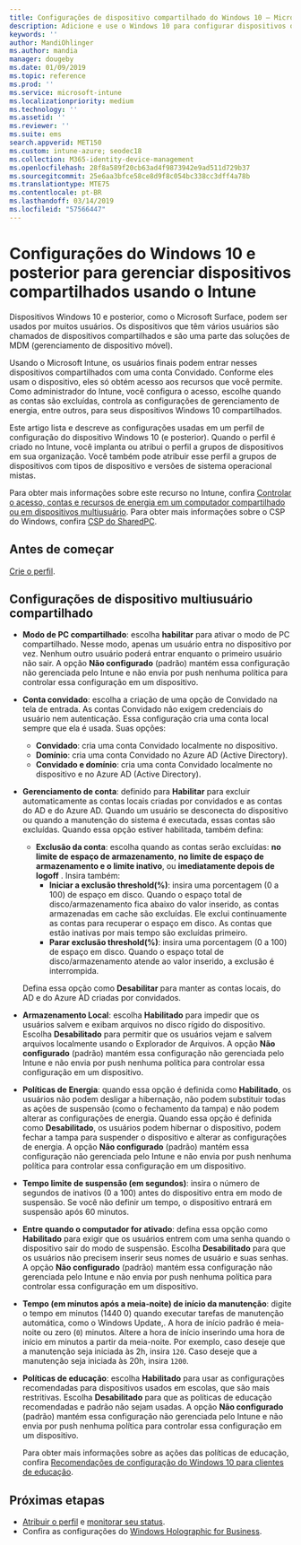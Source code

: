```yaml
---
title: Configurações de dispositivo compartilhado do Windows 10 – Microsoft Intune – Azure | Microsoft Docs
description: Adicione e use o Windows 10 para configurar dispositivos que são compartilhados ou usados por vários usuários no Microsoft Intune. Confira uma lista de todas as configurações e o que elas fazem nos dispositivos, incluindo o Microsoft Surface. Controle contas Convidado, gerencie contas e exclua contas inativas, permita ou impeça o salvamento no armazenamento local, defina opções de energia e suspensão, escolha quando as atualizações são instaladas e use dispositivos em ambientes educacionais em um perfil de configuração do dispositivo.
keywords: ''
author: MandiOhlinger
ms.author: mandia
manager: dougeby
ms.date: 01/09/2019
ms.topic: reference
ms.prod: ''
ms.service: microsoft-intune
ms.localizationpriority: medium
ms.technology: ''
ms.assetid: ''
ms.reviewer: ''
ms.suite: ems
search.appverid: MET150
ms.custom: intune-azure; seodec18
ms.collection: M365-identity-device-management
ms.openlocfilehash: 28f8a589f20cb63ad4f9873942e9ad511d729b37
ms.sourcegitcommit: 25e6aa3bfce58ce8d9f8c054bc338cc3dff4a78b
ms.translationtype: MTE75
ms.contentlocale: pt-BR
ms.lasthandoff: 03/14/2019
ms.locfileid: "57566447"
---
```

# <a name="windows-10-and-later-settings-to-manage-shared-devices-using-intune"></a>Configurações do Windows 10 e posterior para gerenciar dispositivos compartilhados usando o Intune

Dispositivos Windows 10 e posterior, como o Microsoft Surface, podem ser usados por muitos usuários. Os dispositivos que têm vários usuários são chamados de dispositivos compartilhados e são uma parte das soluções de MDM (gerenciamento de dispositivo móvel).

Usando o Microsoft Intune, os usuários finais podem entrar nesses dispositivos compartilhados com uma conta Convidado. Conforme eles usam o dispositivo, eles só obtém acesso aos recursos que você permite. Como administrador do Intune, você configura o acesso, escolhe quando as contas são excluídas, controla as configurações de gerenciamento de energia, entre outros, para seus dispositivos Windows 10 compartilhados.

Este artigo lista e descreve as configurações usadas em um perfil de configuração do dispositivo Windows 10 (e posterior). Quando o perfil é criado no Intune, você implanta ou atribui o perfil a grupos de dispositivos em sua organização. Você também pode atribuir esse perfil a grupos de dispositivos com tipos de dispositivo e versões de sistema operacional mistas.

Para obter mais informações sobre este recurso no Intune, confira [Controlar o acesso, contas e recursos de energia em um computador compartilhado ou em dispositivos multiusuário](shared-user-device-settings.md). Para obter mais informações sobre o CSP do Windows, confira [CSP do SharedPC](https://docs.microsoft.com/windows/client-management/mdm/sharedpc-csp).

## <a name="before-your-begin"></a>Antes de começar

[Crie o perfil](shared-user-device-settings.md).

## <a name="shared-multi-user-device-settings"></a>Configurações de dispositivo multiusuário compartilhado

- **Modo de PC compartilhado**: escolha **habilitar** para ativar o modo de PC compartilhado. Nesse modo, apenas um usuário entra no dispositivo por vez. Nenhum outro usuário poderá entrar enquanto o primeiro usuário não sair. A opção **Não configurado** (padrão) mantém essa configuração não gerenciada pelo Intune e não envia por push nenhuma política para controlar essa configuração em um dispositivo.
- **Conta convidado**: escolha a criação de uma opção de Convidado na tela de entrada. As contas Convidado não exigem credenciais do usuário nem autenticação. Essa configuração cria uma conta local sempre que ela é usada. Suas opções:
  - **Convidado**: cria uma conta Convidado localmente no dispositivo.
  - **Domínio**: cria uma conta Convidado no Azure AD (Active Directory).
  - **Convidado e domínio**: cria uma conta Convidado localmente no dispositivo e no Azure AD (Active Directory).
- **Gerenciamento de conta**: definido para **Habilitar** para excluir automaticamente as contas locais criadas por convidados e as contas do AD e do Azure AD. Quando um usuário se desconecta do dispositivo ou quando a manutenção do sistema é executada, essas contas são excluídas. Quando essa opção estiver habilitada, também defina:
  - **Exclusão da conta**: escolha quando as contas serão excluídas: **no limite de espaço de armazenamento**, **no limite de espaço de armazenamento e o limite inativo**, ou **imediatamente depois de logoff** . Insira também:
    - **Iniciar a exclusão threshold(%)**: insira uma porcentagem (0 a 100) de espaço em disco. Quando o espaço total de disco/armazenamento fica abaixo do valor inserido, as contas armazenadas em cache são excluídas. Ele exclui continuamente as contas para recuperar o espaço em disco. As contas que estão inativas por mais tempo são excluídas primeiro.
    - **Parar exclusão threshold(%)**: insira uma porcentagem (0 a 100) de espaço em disco. Quando o espaço total de disco/armazenamento atende ao valor inserido, a exclusão é interrompida.

  Defina essa opção como **Desabilitar** para manter as contas locais, do AD e do Azure AD criadas por convidados.

- **Armazenamento Local**: escolha **Habilitado** para impedir que os usuários salvem e exibam arquivos no disco rígido do dispositivo. Escolha **Desabilitado** para permitir que os usuários vejam e salvem arquivos localmente usando o Explorador de Arquivos. A opção **Não configurado** (padrão) mantém essa configuração não gerenciada pelo Intune e não envia por push nenhuma política para controlar essa configuração em um dispositivo.
- **Políticas de Energia**: quando essa opção é definida como **Habilitado**, os usuários não podem desligar a hibernação, não podem substituir todas as ações de suspensão (como o fechamento da tampa) e não podem alterar as configurações de energia. Quando essa opção é definida como **Desabilitado**, os usuários podem hibernar o dispositivo, podem fechar a tampa para suspender o dispositivo e alterar as configurações de energia. A opção **Não configurado** (padrão) mantém essa configuração não gerenciada pelo Intune e não envia por push nenhuma política para controlar essa configuração em um dispositivo.
- **Tempo limite de suspensão (em segundos)**: insira o número de segundos de inativos (0 a 100) antes do dispositivo entra em modo de suspensão. Se você não definir um tempo, o dispositivo entrará em suspensão após 60 minutos.
- **Entre quando o computador for ativado**: defina essa opção como **Habilitado** para exigir que os usuários entrem com uma senha quando o dispositivo sair do modo de suspensão. Escolha **Desabilitado** para que os usuários não precisem inserir seus nomes de usuário e suas senhas. A opção **Não configurado** (padrão) mantém essa configuração não gerenciada pelo Intune e não envia por push nenhuma política para controlar essa configuração em um dispositivo.
- **Tempo (em minutos após a meia-noite) de início da manutenção**: digite o tempo em minutos (1440 0) quando executar tarefas de manutenção automática, como o Windows Update,. A hora de início padrão é meia-noite ou zero (`0`) minutos. Altere a hora de início inserindo uma hora de início em minutos a partir da meia-noite. Por exemplo, caso deseje que a manutenção seja iniciada às 2h, insira `120`. Caso deseje que a manutenção seja iniciada às 20h, insira `1200`.
- **Políticas de educação**: escolha **Habilitado** para usar as configurações recomendadas para dispositivos usados em escolas, que são mais restritivas. Escolha **Desabilitado** para que as políticas de educação recomendadas e padrão não sejam usadas. A opção **Não configurado** (padrão) mantém essa configuração não gerenciada pelo Intune e não envia por push nenhuma política para controlar essa configuração em um dispositivo.

  Para obter mais informações sobre as ações das políticas de educação, confira [Recomendações de configuração do Windows 10 para clientes de educação](https://docs.microsoft.com/education/windows/configure-windows-for-education).

## <a name="next-steps"></a>Próximas etapas

- [Atribuir o perfil](device-profile-assign.md) e [monitorar seu status](device-profile-monitor.md).
- Confira as configurações do [Windows Holographic for Business](shared-user-device-settings-windows-holographic.md).
